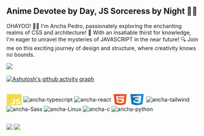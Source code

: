 ##  Anime Devotee by Day, JS Sorceress by Night 🌙✨ 

OHAYOO! 🐉🎌
I'm Ancha Pedro, passionately exploring the enchanting realms of CSS and architecture! 🏰 With an insatiable thirst for knowledge, I'm eager to unravel the mysteries of JAVASCRIPT  in the near future! 🔍 
Join me on this exciting journey of design and structure, where creativity knows no bounds. 


<div>
  <a href="https://beacons.ai/anchaapedro">
  
  <img height="180em" src="https://github-readme-stats.vercel.app/api/top-langs/?username=anchaapedro&layout=compact&langs_count=16&theme=monokai"/>
</div>

[![Ashutosh's github activity graph](https://github-readme-activity-graph.vercel.app/graph?username=anchaapedro&bg_color=0d1117&color=101BE5FF&line=101BE5FF&point=94BFFFFF&area=true&hide_border=true)](https://github.com/anchaapedro/github-readme-activity-graph)

<div style="display: inline_block"><br>
  <img align="center" alt="Rafa-Js" height="30" width="40" src="https://raw.githubusercontent.com/devicons/devicon/master/icons/javascript/javascript-plain.svg">
  <img src="https://cdn.jsdelivr.net/gh/devicons/devicon/icons/typescript/typescript-plain.svg" height="30" width="40" align="center" alt="ancha-typescript"/>
    <img src="https://cdn.jsdelivr.net/gh/devicons/devicon/icons/react/react-original-wordmark.svg" height="30" width="40" align="center" alt="ancha-react"/>
  <img align="center" alt="Rafa-Ts" height="30" width="40" src="https://raw.githubusercontent.com/devicons/devicon/master/icons/html5/html5-original.svg">
  <img align="center" alt="Rafa-CSS" height="30" width="40"   src="https://raw.githubusercontent.com/devicons/devicon/master/icons/css3/css3-original.svg">
  <img src="https://cdn.jsdelivr.net/gh/devicons/devicon/icons/tailwindcss/tailwindcss-original-wordmark.svg" height="30" width="40" align="center" alt="ancha-tailwind" />   
  <img src="https://cdn.jsdelivr.net/gh/devicons/devicon/icons/sass/sass-original.svg"  height="30" width="40" align="center" alt="ancha-Sass"/>
    <img src="https://cdn.jsdelivr.net/gh/devicons/devicon/icons/linux/linux-original.svg"  height="30" width="40" align="center" alt="ancha-Linux"/>
   <img src="https://cdn.jsdelivr.net/gh/devicons/devicon/icons/c/c-original.svg" height="30" width="40" align="center" alt="ancha-c" />
    <img src="https://cdn.jsdelivr.net/gh/devicons/devicon/icons/python/python-plain-wordmark.svg" height="30" width="40" align="center" alt="ancha-python"/>
          
    
          
    
          
    
          
          
      
  
</div>
 
## 
 
<div>
  <a href = "mailto:anchaapedro@gmail.com"><img src="https://img.shields.io/badge/Gmail-D14836?style=for-the-badge&logo=gmail&logoColor=white" target="_blank"></a>
  <a href="https://www.linkedin.com/in/anchapedro/" target="_blank"><img src="https://img.shields.io/badge/-LinkedIn-%230077B5?style=for-the-badge&logo=linkedin&logoColor=white" target="_blank"></a>   
</div>

  
